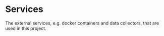 # Services

The external services, e.g. docker containers and data collectors, that are used
in this project.
